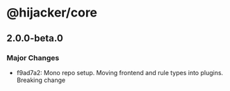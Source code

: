 # @hijacker/core

## 2.0.0-beta.0

### Major Changes

- f9ad7a2: Mono repo setup. Moving frontend and rule types into plugins. Breaking change
